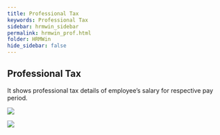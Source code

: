 ```yaml
---
title: Professional Tax
keywords: Professional Tax
sidebar: hrmwin_sidebar
permalink: hrmwin_prof.html
folder: HRMWin   
hide_sidebar: false
---
```


## Professional Tax

It shows professional tax details of employee’s salary for respective pay period.


![](http://docs.risersoft.com/hrmnirvana/ImagesExt/image8_94.png)

![](http://docs.risersoft.com/hrmnirvana/ImagesExt/image8_95.jpg)
